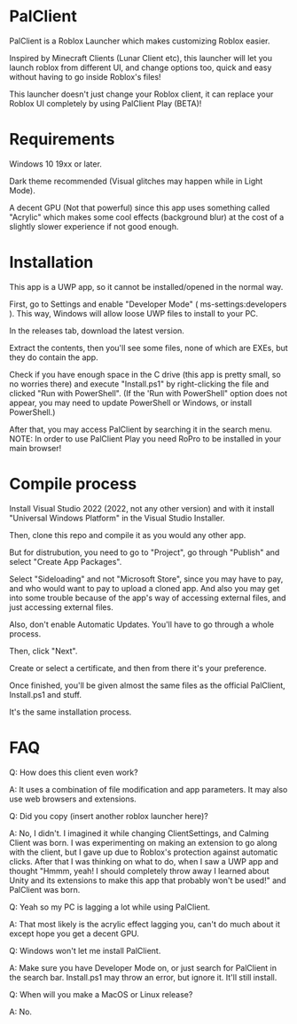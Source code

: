 # PalClient
PalClient is a Roblox Launcher which makes customizing Roblox easier.

Inspired by Minecraft Clients (Lunar Client etc), this launcher will let you launch roblox from different UI, and change options too, quick and easy without having to go inside Roblox's files!

This launcher doesn't just change your Roblox client, it can replace your Roblox UI completely by using PalClient Play (BETA)!

# Requirements
Windows 10 19xx or later.

Dark theme recommended (Visual glitches may happen while in Light Mode).

A decent GPU (Not that powerful) since this app uses something called "Acrylic" which makes some cool effects (background blur) at the cost of a slightly slower experience if not good enough.

# Installation
This app is a UWP app, so it cannot be installed/opened in the normal way.

First, go to Settings and enable "Developer Mode" ( ms-settings:developers ).
This way, Windows will allow loose UWP files to install to your PC.

In the releases tab, download the latest version.

Extract the contents, then you'll see some files, none of which are EXEs, but they do contain the app.

Check if you have enough space in the C drive (this app is pretty small, so no worries there) and execute "Install.ps1" by right-clicking the file and clicked "Run with PowerShell".
(If the 'Run with PowerShell" option does not appear, you may need to update PowerShell or Windows, or install PowerShell.)

After that, you may access PalClient by searching it in the search menu.
NOTE: In order to use PalClient Play you need RoPro to be installed in your main browser!

# Compile process
Install Visual Studio 2022 (2022, not any other version) and with it install "Universal Windows Platform" in the Visual Studio Installer.

Then, clone this repo and compile it as you would any other app.

But for distrubution, you need to go to "Project", go through "Publish" and select "Create App Packages".

Select "Sideloading" and not "Microsoft Store", since you may have to pay, and who would want to pay to upload a cloned app.
And also you may get into some trouble because of the app's way of accessing external files, and just accessing external files.

Also, don't enable Automatic Updates. You'll have to go through a whole process.

Then, click "Next".

Create or select a certificate, and then from there it's your preference.

Once finished, you'll be given almost the same files as the official PalClient, Install.ps1 and stuff.

It's the same installation process.

# FAQ
Q: How does this client even work?

A: It uses a combination of file modification and app parameters. It may also use web browsers and extensions.


Q: Did you copy (insert another roblox launcher here)?

A: No, I didn't. I imagined it while changing ClientSettings, and Calming Client was born. I was experimenting on making an extension to go along with the client, but I gave up due to Roblox's protection against automatic clicks. After that I was thinking on what to do, when I saw a UWP app and thought "Hmmm, yeah! I should completely throw away I learned about Unity and its extensions to make this app that probably won't be used!" and PalClient was born.


Q: Yeah so my PC is lagging a lot while using PalClient.

A: That most likely is the acrylic effect lagging you, can't do much about it except hope you get a decent GPU.


Q: Windows won't let me install PalClient.

A: Make sure you have Developer Mode on, or just search for PalClient in the search bar. Install.ps1 may throw an error, but ignore it. It'll still install.


Q: When will you make a MacOS or Linux release?

A: No.

